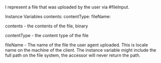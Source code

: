 I represent a file that was uploaded by the user via #fileInput.

Instance Variables
	contents:		<ByteArray>
	contentType:	<WAMimeType>
	fileName:		<String>

contents
	- the contents of the file, binary

contentType
	- the content type of the file
	
fileName
	- The name of the file the user agent uploaded. This is locale name on the machine of the client. The instance variable might include the full path on the file system, the accessor will never return the path.
